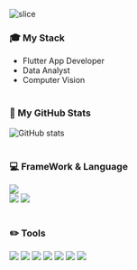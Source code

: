 ![slice](https://capsule-render.vercel.app/api?type=slice&color=auto&height=200&text=Hi%20there👋&fontAlign=70&rotate=13&fontAlignY=25&desc=won's%20GitHub&descAlign=70.&descAlignY=44)

### :mortar_board: My Stack

* Flutter App Developer
* Data Analyst
* Computer Vision
<br><br>

### :calendar: My GitHub Stats 

![GitHub stats](https://github-readme-stats.vercel.app/api?username=wonwoo&show_icons=true&theme=transparents)
<br><br>

<div>
  
### :computer: FrameWork & Language 
  
<img src="https://img.shields.io/badge/Flutter-02569B?style=plastic&logo=Flutter&logoColor=white"/><br>
<img src="https://img.shields.io/badge/Python-3776AB?style=plastic&logo=Python&logoColor=white"/>
<img src="https://img.shields.io/badge/Dart-0175C2?style=plastic&logo=Python&logoColor=white"/></br></br>


### :pencil2: Tools
<img src="https://img.shields.io/badge/Git-f05030?style=plastic&logo=Git&logoColor=white"/>
<img src="https://img.shields.io/badge/Jupyter-F37626?style=plastic&logo=Jupyter&logoColor=white"/>
<img src="https://img.shields.io/badge/Google Colab-F9AB00?style=plastic&logo=Google Colab&logoColor=white"/>
<img src="https://img.shields.io/badge/Anaconda-44A833?style=plastic&logo=Anaconda&logoColor=white"/>
<img src="https://img.shields.io/badge/Android Studio-3DDC84?style=plastic&logo=Android Studio&logoColor=white"/>
<img src="https://img.shields.io/badge/VSCode-007ACC?style=plastic&logo=Visual Studio Code&logoColor=white"/>
<img src="https://img.shields.io/badge/GitHub-black?style=plastic&logo=GitHub&logoColor=white"/>





<br><br>

</div>

